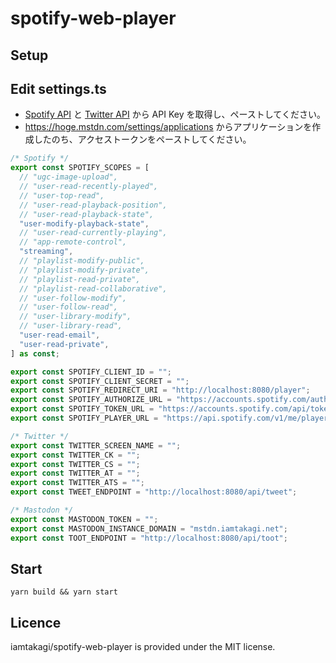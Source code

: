 # spotify-web-player

## Setup

## Edit settings.ts

- [Spotify API](https://developer.spotify.com/dashboard) と [Twitter API](https://developer.twitter.com) から API Key を取得し、ペーストしてください。
- https://hoge.mstdn.com/settings/applications からアプリケーションを作成したのち、アクセストークンをペーストしてください。
```ts
/* Spotify */
export const SPOTIFY_SCOPES = [
  // "ugc-image-upload",
  // "user-read-recently-played",
  // "user-top-read",
  // "user-read-playback-position",
  // "user-read-playback-state",
  "user-modify-playback-state",
  // "user-read-currently-playing",
  // "app-remote-control",
  "streaming",
  // "playlist-modify-public",
  // "playlist-modify-private",
  // "playlist-read-private",
  // "playlist-read-collaborative",
  // "user-follow-modify",
  // "user-follow-read",
  // "user-library-modify",
  // "user-library-read",
  "user-read-email",
  "user-read-private",
] as const;

export const SPOTIFY_CLIENT_ID = "";
export const SPOTIFY_CLIENT_SECRET = "";
export const SPOTIFY_REDIRECT_URI = "http://localhost:8080/player";
export const SPOTIFY_AUTHORIZE_URL = "https://accounts.spotify.com/authorize";
export const SPOTIFY_TOKEN_URL = "https://accounts.spotify.com/api/token";
export const SPOTIFY_PLAYER_URL = "https://api.spotify.com/v1/me/player";

/* Twitter */
export const TWITTER_SCREEN_NAME = "";
export const TWITTER_CK = "";
export const TWITTER_CS = "";
export const TWITTER_AT = "";
export const TWITTER_ATS = "";
export const TWEET_ENDPOINT = "http://localhost:8080/api/tweet";

/* Mastodon */
export const MASTODON_TOKEN = "";
export const MASTODON_INSTANCE_DOMAIN = "mstdn.iamtakagi.net";
export const TOOT_ENDPOINT = "http://localhost:8080/api/toot";
```

## Start
```console
yarn build && yarn start
```

## Licence
iamtakagi/spotify-web-player is provided under the MIT license.
